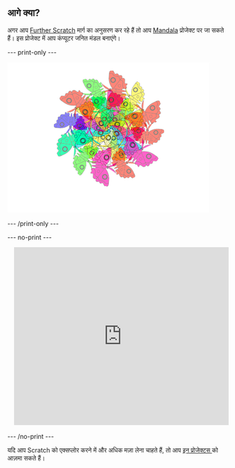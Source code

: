 ## आगे क्या?

अगर आप [Further Scratch](https://projects.raspberrypi.org/en/pathways/further-scratch) मार्ग का अनुसरण कर रहे हैं तो आप [Mandala](https://projects.raspberrypi.org/en/projects/mandala) प्रोजेक्ट पर जा सकते हैं। इस प्रोजेक्ट में आप कंप्यूटर जनित मंडल बनाएंगे।

--- print-only ---

![मंडला प्रोजेक्ट](images/mandala.png)

--- /print-only ---

--- no-print ---

<div class="scratch-preview" style="margin-left: 15px;">
  <iframe allowtransparency="true" width="485" height="402" src="https://scratch.mit.edu/projects/embed/536953224/?autostart=false" frameborder="0"></iframe>
</div>

--- /no-print ---

यदि आप Scratch को एक्सप्लोर करने में और अधिक मज़ा लेना चाहते हैं, तो आप [इन प्रोजेक्टस ](https://projects.raspberrypi.org/en/projects?software%5B%5D=scratch&curriculum%5B%5D=%201) को आज़मा सकते हैं।
